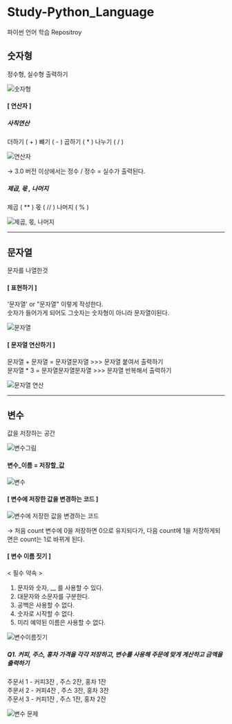 # Study-Python_Language
파이썬 언어 학습 Repositroy

## 숫자형
정수형, 실수형 출력하기

![숫자형](https://user-images.githubusercontent.com/77951853/114329670-eb3eaa00-9b7a-11eb-96ae-ff38c31f57e7.png)

#### [ 연산자 ]
##### 사칙연산
더하기 ( + )
뺴기 ( - )
곱하기 ( * )
나누기 ( / )

![연산자](https://user-images.githubusercontent.com/77951853/114329674-ef6ac780-9b7a-11eb-9efd-a1410a8da2c0.png)

→ 3.0 버전 이상에서는 정수 / 정수 = 실수가 출력된다.

##### 제곱, 몫 , 나머지
제곱 ( ** )
몫 ( // )
나머지 ( % )

![제곱, 몫, 나머지](https://user-images.githubusercontent.com/77951853/114330997-019a3500-9b7e-11eb-9e9b-3469762d1034.png)

---------------------------------------------
## 문자열
문자를 나열한것

#### [ 표현하기 ]
'문자열' or "문자열" 이렇게 작성한다. \
숫자가 들어가게 되어도 그숫자는 숫자형이 아니라 문자열이된다.

![문자열](https://user-images.githubusercontent.com/77951853/114331603-55594e00-9b7f-11eb-856c-37c7149ccb8e.png)

#### [ 문자열 연산하기 ]

문자열 + 문자열 = 문자열문자열 >>> 문자열 붙여서 출력하기 \
문자열 * 3 = 문자열문자열문자열 >>> 문자열 반복해서 출력하기

![문자열 연산](https://user-images.githubusercontent.com/77951853/114331880-fba55380-9b7f-11eb-840e-9a715effc230.png)


---------------------------------------------
## 변수
값을 저장하는 공간

![변수그림](https://user-images.githubusercontent.com/77951853/114332361-0d3b2b00-9b81-11eb-86ee-9b50b002dec5.png)

#### 변수_이름 = 저장할_값

![변수](https://user-images.githubusercontent.com/77951853/114332596-7b7fed80-9b81-11eb-8516-f02ff047f198.png)

#### [ 변수에 저장한 값을 변경하는 코드 ]

![변수에 저장한 값을 변경하는 코드](https://user-images.githubusercontent.com/77951853/114332974-37411d00-9b82-11eb-8ae9-c9298b4bf56d.png)

→ 처음 count 변수에 0을 저장하면 0으로 유지되다가, 다음 count에 1을 저장하게되면은 count는 1로 바뀌게 된다.

#### [ 변수 이름 짓기 ]
  < 필수 약속 >
 1. 문자와 숫자, __ 를 사용할 수 있다.
 2. 대문자와 소문자를 구분한다.
 3. 공백은 사용할 수 없다.
 4. 숫자로 시작할 수 없다.
 5. 미리 예약된 이름은 사용할 수 없다.

![변수이름짓기](https://user-images.githubusercontent.com/77951853/114333827-35785900-9b84-11eb-8e22-e0fcc720c1ae.png)

##### Q1.  커피, 주스, 홍차 가격을 각각 저장하고, 변수를 사용해 주문에 맞게 계산하고 금액을 출력하기
주문서 1 - 커피3잔 , 주스 2잔, 홍차 1잔 \
주문서 2 - 커피4잔 , 주스 3잔, 홍차 3잔 \
주문서 3 - 커피1잔 , 주스 1잔, 홍차 2잔
 
![변수 문제](https://user-images.githubusercontent.com/77951853/114334384-70c75780-9b85-11eb-9274-eb1664b8bd41.png)






















